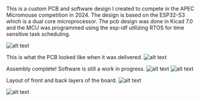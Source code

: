 This is a custom PCB and software design I created to compete in the APEC Micromouse competition in 2024. 
The design is based on the ESP32-S3 which is a dual core microprocessor. 
The pcb design was done in Kicad 7.0 and the MCU was programmed using the esp-idf utilizing RTOS for time sensitive task scheduling.

![alt text](https://github.com/kyletyni/mercury/images/pcb_schematic.png?raw=true)


This is what the PCB looked like when it was delivered.
![alt text](https://github.com/kyletyni/mercury/images/PCB1.jpg?raw=true)

Assembly complete! Software is still a work in progress.
![alt text](https://github.com/kyletyni/mercury/images/mouse1.jpg?raw=true)
![alt text](https://github.com/kyletyni/mercury/images/mouse2.jpg?raw=true)

Layout of front and back layers of the board.
![alt text](https://github.com/kyletyni/mercury/images/pcb_front.png?raw=true)


![alt text](https://github.com/kyletyni/mercury/images/pcb_back.png?raw=true)
